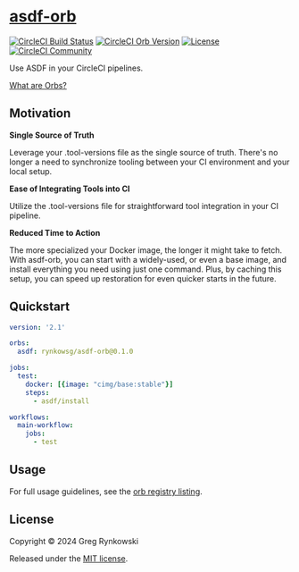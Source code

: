# [asdf-orb][orb-page]

[![CircleCI Build Status][badge-orb-build-status]][orb-pipeline]
[![CircleCI Orb Version][badge-orb-version]][orb-page]
[![License][badge-license]][orb-license]
[![CircleCI Community][badge-orbs-discuss]][orbs-discuss]

Use ASDF in your CircleCI pipelines.

[What are Orbs?](https://circleci.com/orbs/)

## Motivation

**Single Source of Truth**

Leverage your .tool-versions file as the single source of truth.
There's no longer a need to synchronize tooling between your CI environment and your local setup.

**Ease of Integrating Tools into CI**

Utilize the .tool-versions file for straightforward tool integration in your CI pipeline.

**Reduced Time to Action**

The more specialized your Docker image, the longer it might take to fetch.
With asdf-orb, you can start with a widely-used, or even a base image,
and install everything you need using just one command.
Plus, by caching this setup, you can speed up restoration for even quicker starts in the future.

## Quickstart

```yaml
version: '2.1'

orbs:
  asdf: rynkowsg/asdf-orb@0.1.0

jobs:
  test:
    docker: [{image: "cimg/base:stable"}]
    steps:
      - asdf/install

workflows:
  main-workflow:
    jobs:
      - test
```

## Usage

For full usage guidelines, see the [orb registry listing][orb-page].

## License

Copyright © 2024 Greg Rynkowski

Released under the [MIT license][orb-license].

[badge-license]: https://img.shields.io/badge/license-MIT-lightgrey.svg
[badge-orb-build-status]: https://circleci.com/gh/rynkowsg/asdf-orb.svg?style=shield "CircleCI Build Status"
[badge-orb-version]: https://badges.circleci.com/orbs/rynkowsg/asdf-orb.svg
[badge-orbs-discuss]: https://img.shields.io/badge/community-CircleCI%20Discuss-343434.svg
[orb-license]: https://raw.githubusercontent.com/rynkowsg/asdf-orb/master/LICENSE
[orb-page]: https://circleci.com/developer/orbs/orb/rynkowsg/asdf-orb
[orb-pipeline]: https://circleci.com/gh/rynkowsg/asdf-orb
[orbs-discuss]: https://discuss.circleci.com/c/ecosystem/orbs
